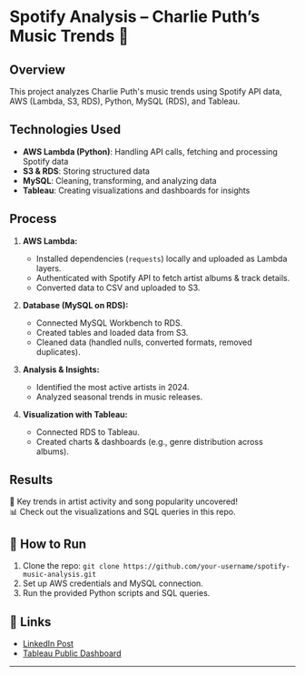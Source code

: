# Spotify Analysis – Charlie Puth’s Music Trends 🎵

## Overview  
This project analyzes Charlie Puth's music trends using Spotify API data, AWS (Lambda, S3, RDS), Python, MySQL (RDS), and Tableau.

## Technologies Used  
- **AWS Lambda (Python)**: Handling API calls, fetching and processing Spotify data
- **S3 & RDS**: Storing structured data  
- **MySQL**: Cleaning, transforming, and analyzing data  
- **Tableau**: Creating visualizations and dashboards for insights

## Process  
1. **AWS Lambda:**  
   - Installed dependencies (`requests`) locally and uploaded as Lambda layers.  
   - Authenticated with Spotify API to fetch artist albums & track details.  
   - Converted data to CSV and uploaded to S3.  

2. **Database (MySQL on RDS):**  
   - Connected MySQL Workbench to RDS.  
   - Created tables and loaded data from S3.  
   - Cleaned data (handled nulls, converted formats, removed duplicates).  

3. **Analysis & Insights:**  
   - Identified the most active artists in 2024.  
   - Analyzed seasonal trends in music releases.  

4. **Visualization with Tableau:**  
   - Connected RDS to Tableau.  
   - Created charts & dashboards (e.g., genre distribution across albums).  

## Results  
🚀 Key trends in artist activity and song popularity uncovered!  
📊 Check out the visualizations and SQL queries in this repo.  

## 📌 How to Run  
1. Clone the repo: `git clone https://github.com/your-username/spotify-music-analysis.git`  
2. Set up AWS credentials and MySQL connection.  
3. Run the provided Python scripts and SQL queries.  

## 🔗 Links  
- [LinkedIn Post](#)  
- [Tableau Public Dashboard](#)  

---
